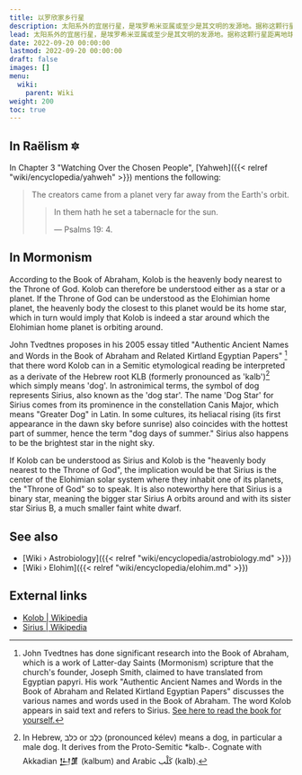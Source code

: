 ```yaml
---
title: 以罗欣家乡行星
description: 太阳系外的宜居行星，是埃罗希米亚属或至少是其文明的发源地。据称这颗行星距离地球大约 1 光年，因此位于银河系内。
lead: 太阳系外的宜居行星，是埃罗希米亚属或至少是其文明的发源地。据称这颗行星距离地球大约 1 光年，因此位于银河系内。
date: 2022-09-20 00:00:00
lastmod: 2022-09-20 00:00:00
draft: false
images: []
menu:
  wiki:
    parent: Wiki
weight: 200
toc: true
---
```


## In Raëlism 🔯

In Chapter 3 "Watching Over the Chosen People", [Yahweh]({{< relref "wiki/encyclopedia/yahweh" >}}) mentions the following:

> The creators came from a planet very far away from the Earth's orbit.
>
>> In them hath he set a tabernacle for the sun.
>>
>> — Psalms 19: 4.

## In Mormonism

According to the Book of Abraham, Kolob is the heavenly body nearest to the Throne of God. Kolob can therefore be understood either as a star or a planet. If the Throne of God can be understood as the Elohimian home planet, the heavenly body the closest to this planet would be its home star, which in turn would imply that Kolob is indeed a star around which the Elohimian home planet is orbiting around.

John Tvedtnes proposes in his 2005 essay titled "Authentic Ancient Names and Words in the Book of Abraham and Related Kirtland Egyptian Papers" [^1]  that there word Kolob can in a Semitic etymological reading be interpreted as a derivate of the Hebrew root KLB (formerly pronounced as 'kalb')[^2] which simply means 'dog'. In astronimical terms, the symbol of dog represents Sirius, also known as the 'dog star'. The name 'Dog Star' for Sirius comes from its prominence in the constellation Canis Major, which means "Greater Dog" in Latin. In some cultures, its heliacal rising (its first appearance in the dawn sky before sunrise) also coincides with the hottest part of summer, hence the term "dog days of summer." Sirius also happens to be the brightest star in the night sky.

If Kolob can be understood as Sirius and Kolob is the "heavenly body nearest to the Throne of God", the implication would be that Sirius is the center of the Elohimian solar system where they inhabit one of its planets, the "Throne of God" so to speak. It is also noteworthy here that Sirius is a binary star, meaning the bigger star Sirius A orbits around and with its sister star Sirius B, a much smaller faint white dwarf.

[^1]: John Tvedtnes has done significant research into the Book of Abraham, which is a work of Latter-day Saints (Mormonism) scripture that the church's founder, Joseph Smith, claimed to have translated from Egyptian papyri. His work "Authentic Ancient Names and Words in the Book of Abraham and Related Kirtland Egyptian Papers" discusses the various names and words used in the Book of Abraham. The word Kolob appears in said text and refers to Sirius. [See here to read the book for yourself.](https://www.fairlatterdaysaints.org/wp-content/uploads/2011/11/2005-John-Tvedtnes.pdf)

[^2]: In Hebrew, כלב or כֶּלֶב (pronounced kélev) means a dog, in particular a male dog. It derives from the Proto-Semitic *kalb-. Cognate with Akkadian 𒌨𒂠 (kalbum) and Arabic كَلْب (kalb).

## See also

- [Wiki › Astrobiology]({{< relref "wiki/encyclopedia/astrobiology.md" >}})
- [Wiki › Elohim]({{< relref "wiki/encyclopedia/elohim.md" >}})

## External links

- [Kolob | Wikipedia](https://en.wikipedia.org/wiki/Kolob)
- [Sirius | Wikipedia](https://en.wikipedia.org/wiki/Sirius)